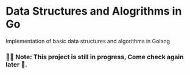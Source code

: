 # Data Structures and Alogrithms in Go

Implementation of basic data structures and algorithms in Golang


### 👷‍♂️ Note: This project is still in progress, Come check again later 👋.
